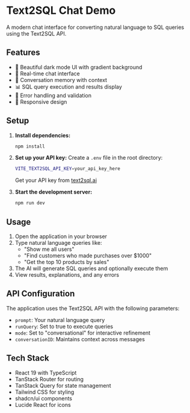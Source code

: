 # Text2SQL Chat Demo

A modern chat interface for converting natural language to SQL queries using the Text2SQL API.

## Features

- 🎨 Beautiful dark mode UI with gradient background
- 💬 Real-time chat interface
- 🔄 Conversation memory with context
- 📊 SQL query execution and results display
- 🚨 Error handling and validation
- 📱 Responsive design

## Setup

1. **Install dependencies:**

   ```bash
   npm install
   ```

2. **Set up your API key:**
   Create a `.env` file in the root directory:

   ```bash
   VITE_TEXT2SQL_API_KEY=your_api_key_here
   ```

   Get your API key from [text2sql.ai](https://text2sql.ai)

3. **Start the development server:**
   ```bash
   npm run dev
   ```

## Usage

1. Open the application in your browser
2. Type natural language queries like:
   - "Show me all users"
   - "Find customers who made purchases over $1000"
   - "Get the top 10 products by sales"
3. The AI will generate SQL queries and optionally execute them
4. View results, explanations, and any errors

## API Configuration

The application uses the Text2SQL API with the following parameters:

- `prompt`: Your natural language query
- `runQuery`: Set to true to execute queries
- `mode`: Set to "conversational" for interactive refinement
- `conversationID`: Maintains context across messages

## Tech Stack

- React 19 with TypeScript
- TanStack Router for routing
- TanStack Query for state management
- Tailwind CSS for styling
- shadcn/ui components
- Lucide React for icons
